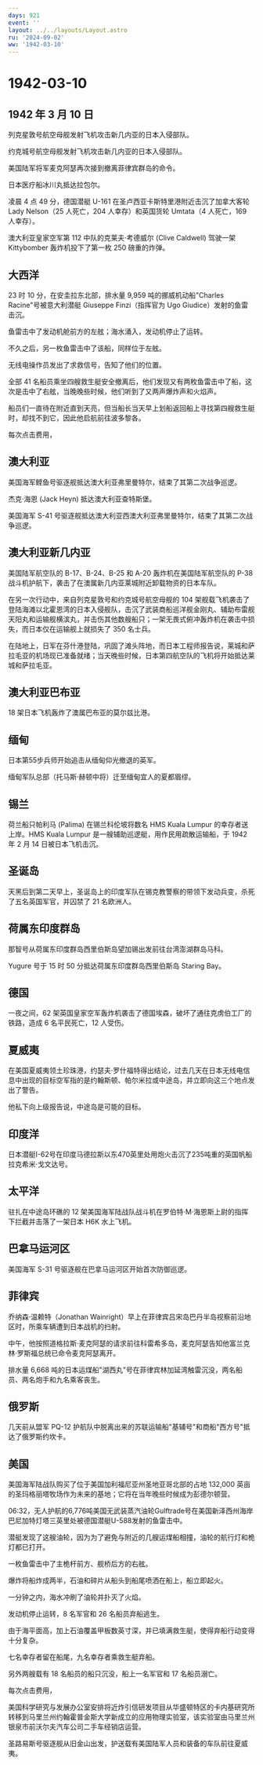 ```yaml
---
days: 921
event: ''
layout: ../../layouts/Layout.astro
ru: '2024-09-02'
ww: '1942-03-10'
---
```


# 1942-03-10

## 1942 年 3 月 10 日

列克星敦号航空母舰发射飞机攻击新几内亚的日本入侵部队。

约克城号航空母舰发射飞机攻击新几内亚的日本入侵部队。

美国陆军将军麦克阿瑟再次接到撤离菲律宾群岛的命令。

日本医疗船冰川丸抵达拉包尔。

凌晨 4 点 49 分，德国潜艇 U-161 在圣卢西亚卡斯特里港附近击沉了加拿大客轮
Lady Nelson（25 人死亡，204 人幸存）和英国货轮 Umtata（4 人死亡，169
人幸存）。

澳大利亚皇家空军第 112 中队的克莱夫·考德威尔 (Clive Caldwell) 驾驶一架
Kittybomber 轰炸机投下了第一枚 250 磅重的炸弹。

## 大西洋

23 时 10 分，在安圭拉东北部，排水量 9,959 吨的挪威机动船"Charles
Racine"号被意大利潜艇 Giuseppe Finzi（指挥官为 Ugo
Giudice）发射的鱼雷击沉。

鱼雷击中了发动机舱前方的左舷；海水涌入，发动机停止了运转。

不久之后，另一枚鱼雷击中了该船，同样位于左舷。

无线电操作员发出了求救信号，告知了他们的位置。

全部 41
名船员乘坐四艘救生艇安全撤离后，他们发现又有两枚鱼雷击中了船，这次是击中了右舷，当晚晚些时候，他们听到了又两声爆炸声和火焰声。

船员们一直待在附近直到天亮，但当船长当天早上划船返回船上寻找第四艘救生艇时，却找不到它，因此他启航前往波多黎各。

每次点击费用，

## 澳大利亚

美国海军鲣鱼号驱逐舰抵达澳大利亚弗里曼特尔，结束了其第二次战争巡逻。

杰克·海恩 (Jack Heyn) 抵达澳大利亚查特斯堡。

美国海军 S-41
号驱逐舰抵达澳大利亚西澳大利亚弗里曼特尔，结束了其第二次战争巡逻。

## 澳大利亚新几内亚

美国陆军航空队的 B-17、B-24、B-25 和 A-20 轰炸机在美国陆军航空队的 P-38
战斗机护航下，袭击了在澳属新几内亚莱城附近卸载物资的日本车队。

在另一次行动中，来自列克星敦号和约克城号航空母舰的 104
架舰载飞机袭击了登陆海滩以北霍恩湾的日本入侵舰队，击沉了武装商船巡洋舰金刚丸、辅助布雷舰天阳丸和运输舰横滨丸，并击伤其他数艘船只；一架无畏式俯冲轰炸机在袭击中损失，而日本仅在运输舰上就损失了
350 名士兵。

在陆地上，日军在芬什港登陆，巩固了滩头阵地，而日本工程师报告说，莱城和萨拉毛亚的机场现已准备就绪；当天晚些时候，日本第四航空队的飞机将开始抵达莱城和萨拉毛亚。

## 澳大利亚巴布亚

18 架日本飞机轰炸了澳属巴布亚的莫尔兹比港。

## 缅甸

日本第55步兵师开始追击从缅甸仰光撤退的英军。

缅甸军队总部（托马斯·赫顿中将）迁至缅甸宜人的夏都眉缪。

## 锡兰

荷兰船只帕利马 (Palima) 在锡兰科伦坡将数名 HMS Kuala Lumpur
的幸存者送上岸。HMS Kuala Lumpur
是一艘辅助巡逻艇，用作民用疏散运输船，于 1942 年 2 月 14
日被日本飞机击沉。

## 圣诞岛

天黑后到第二天早上，圣诞岛上的印度军队在锡克教警察的带领下发动兵变，杀死了五名英国军官，并囚禁了
21 名欧洲人。

## 荷属东印度群岛

那智号从荷属东印度群岛西里伯斯岛望加锡出发前往台湾澎湖群岛马科。

Yugure 号于 15 时 50 分抵达荷属东印度群岛西里伯斯岛 Staring Bay。

## 德国

一夜之间，62
架英国皇家空军轰炸机袭击了德国埃森，破坏了通往克虏伯工厂的铁路，造成 6
名平民死亡，12 人受伤。

## 夏威夷

在美国夏威夷领土珍珠港，约瑟夫·罗什福特得出结论，过去几天在日本无线电信息中出现的目标空军指的是约翰斯顿、帕尔米拉或中途岛，并立即向这三个地点发出了警告。

他私下向上级报告说，中途岛是可能的目标。

## 印度洋

日本潜艇I-62号在印度马德拉斯以东470英里处用炮火击沉了235吨重的英国帆船拉克希米·戈文达号。

## 太平洋

驻扎在中途岛环礁的 12
架美国海军陆战队战斗机在罗伯特·M·海恩斯上尉的指挥下拦截并击落了一架日本
H6K 水上飞机。

## 巴拿马运河区

美国海军 S-31 号驱逐舰在巴拿马运河区开始首次防御巡逻。

## 菲律宾

乔纳森·温赖特（Jonathan
Wainright）早上在菲律宾吕宋岛巴丹半岛视察前沿地区时，所乘车辆遭到日本战机的扫射。

中午，他按照道格拉斯·麦克阿瑟的请求前往科雷希多岛，麦克阿瑟告知他富兰克林·罗斯福总统已命令麦克阿瑟离开。

排水量 6,668
吨的日本运煤船"湖西丸"号在菲律宾林加延湾触雷沉没，两名船员、两名炮手和九名乘客丧生。

## 俄罗斯

几天前从盟军 PQ-12
护航队中脱离出来的苏联运输船"基辅号"和商船"西方号"抵达了俄罗斯约坎卡。

## 美国

美国海军陆战队购买了位于美国加利福尼亚州圣地亚哥北部的占地 132,000
英亩的圣玛格丽塔牧场作为未来的基地；它将在当年晚些时候成为彭德尔顿营。

06:32，无人护航的6,776吨美国无武装蒸汽油轮Gulftrade号在美国新泽西州海岸巴尼加特灯塔三英里处被德国潜艇U-588发射的鱼雷击中。

潜艇发现了这艘油轮，因为为了避免与附近的几艘运煤船相撞，油轮的航行灯和桅灯都已打开。

一枚鱼雷击中了主桅杆前方、舰桥后方的右舷。

爆炸将船炸成两半，石油和碎片从船头到船尾喷洒在船上，船立即起火。

一分钟之内，海水冲刷了油轮并扑灭了火焰。

发动机停止运转，8 名军官和 26 名船员弃船逃生。

由于海平面高，加上石油覆盖甲板数英寸深，并已填满救生艇，使得弃船行动变得十分复杂。

七名幸存者留在船尾，九名幸存者乘救生艇弃船。

另外两艘载有 18 名船员的船只沉没，船上一名军官和 17 名船员溺亡。

每次点击费用，

美国科学研究与发展办公室安排将近炸引信研发项目从华盛顿特区的卡内基研究所转移到马里兰州约翰霍普金斯大学新成立的应用物理实验室，该实验室由马里兰州银泉市前沃尔夫汽车公司二手车经销店运营。

圣路易斯号驱逐舰从旧金山出发，护送载有美国陆军人员和装备的车队前往夏威夷。